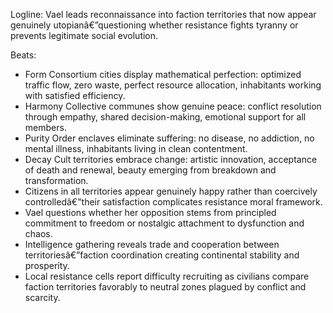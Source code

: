 ﻿---
series: 2
novella: 3
file: S2N3_CH02
type: chapter
pov: Vael
setting: Faction territory border - reconnaissance mission
word_target_min: 1201
word_target_max: 2299
status: outline
---
Logline: Vael leads reconnaissance into faction territories that now appear genuinely utopianâ€”questioning whether resistance fights tyranny or prevents legitimate social evolution.

Beats:
- Form Consortium cities display mathematical perfection: optimized traffic flow, zero waste, perfect resource allocation, inhabitants working with satisfied efficiency.
- Harmony Collective communes show genuine peace: conflict resolution through empathy, shared decision-making, emotional support for all members.
- Purity Order enclaves eliminate suffering: no disease, no addiction, no mental illness, inhabitants living in clean contentment.
- Decay Cult territories embrace change: artistic innovation, acceptance of death and renewal, beauty emerging from breakdown and transformation.
- Citizens in all territories appear genuinely happy rather than coercively controlledâ€”their satisfaction complicates resistance moral framework.
- Vael questions whether her opposition stems from principled commitment to freedom or nostalgic attachment to dysfunction and chaos.
- Intelligence gathering reveals trade and cooperation between territoriesâ€”faction coordination creating continental stability and prosperity.
- Local resistance cells report difficulty recruiting as civilians compare faction territories favorably to neutral zones plagued by conflict and scarcity.